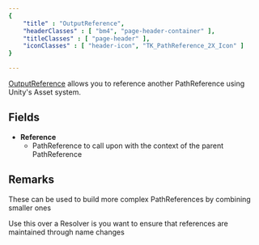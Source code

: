 ```yaml
---
{ 
	"title" : "OutputReference",
	"headerClasses" : [ "bm4", "page-header-container" ],
	"titleClasses" : [ "page-header" ],
	"iconClasses" : [ "header-icon", "TK_PathReference_2X_Icon" ]
}

---
```


[OutputReference](assetlink://Packages/com.passivepicasso.thunderkit/Editor/Core/Paths/Components/OutputReference.cs) allows you to reference another PathReference using Unity's Asset system.

## Fields
* **Reference**
  - PathReference to call upon with the context of the parent PathReference

## Remarks

These can be used to build more complex PathReferences by combining smaller ones

Use this over a Resolver is you want to ensure that references are maintained through name changes

